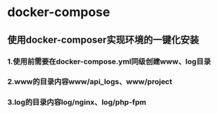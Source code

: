 # docker-compose
## 使用docker-composer实现环境的一键化安装
### 1.使用前需要在docker-compose.yml同级创建www、log目录
### 2.www的目录内容www/api_logs、www/project
### 3.log的目录内容log/nginx、log/php-fpm
